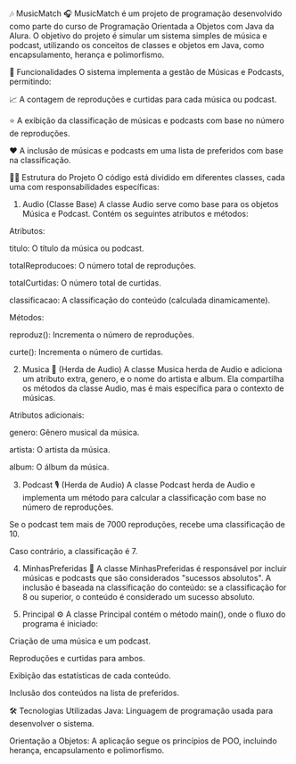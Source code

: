 🎶 MusicMatch 🎧
MusicMatch é um projeto de programação desenvolvido como parte do curso de Programação Orientada a Objetos com Java da Alura. O objetivo do projeto é simular um sistema simples de música e podcast, utilizando os conceitos de classes e objetos em Java, como encapsulamento, herança e polimorfismo.

🚀 Funcionalidades
O sistema implementa a gestão de Músicas e Podcasts, permitindo:

📈 A contagem de reproduções e curtidas para cada música ou podcast.

⭐ A exibição da classificação de músicas e podcasts com base no número de reproduções.

❤️ A inclusão de músicas e podcasts em uma lista de preferidos com base na classificação.

🧑‍💻 Estrutura do Projeto
O código está dividido em diferentes classes, cada uma com responsabilidades específicas:

1. Audio (Classe Base)
A classe Audio serve como base para os objetos Música e Podcast. Contém os seguintes atributos e métodos:

Atributos:

titulo: O título da música ou podcast.

totalReproducoes: O número total de reproduções.

totalCurtidas: O número total de curtidas.

classificacao: A classificação do conteúdo (calculada dinamicamente).

Métodos:

reproduz(): Incrementa o número de reproduções.

curte(): Incrementa o número de curtidas.

2. Musica 🎵 (Herda de Audio)
A classe Musica herda de Audio e adiciona um atributo extra, genero, e o nome do artista e album. Ela compartilha os métodos da classe Audio, mas é mais específica para o contexto de músicas.

Atributos adicionais:

genero: Gênero musical da música.

artista: O artista da música.

album: O álbum da música.

3. Podcast 🎙️ (Herda de Audio)
A classe Podcast herda de Audio e implementa um método para calcular a classificação com base no número de reproduções.

Se o podcast tem mais de 7000 reproduções, recebe uma classificação de 10.

Caso contrário, a classificação é 7.

4. MinhasPreferidas 💖
A classe MinhasPreferidas é responsável por incluir músicas e podcasts que são considerados "sucessos absolutos". A inclusão é baseada na classificação do conteúdo: se a classificação for 8 ou superior, o conteúdo é considerado um sucesso absoluto.

5. Principal ⚙️
A classe Principal contém o método main(), onde o fluxo do programa é iniciado:

Criação de uma música e um podcast.

Reproduções e curtidas para ambos.

Exibição das estatísticas de cada conteúdo.

Inclusão dos conteúdos na lista de preferidos.

🛠️ Tecnologias Utilizadas
Java: Linguagem de programação usada para desenvolver o sistema.

Orientação a Objetos: A aplicação segue os princípios de POO, incluindo herança, encapsulamento e polimorfismo.
